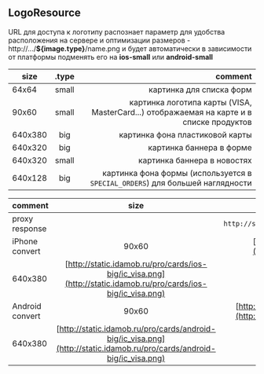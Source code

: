 ## LogoResource

URL для доступа к логотипу распознает параметр для удобства расположения на сервере и оптимизации размеров - http://.../**${image.type}**/name.png и будет автоматически в зависимости от платформы подменять его на **ios-small** или **android-small**

size | .type | comment
---|:---:|---:
64х64 | small | картинка для списка форм
90х60 | small | картинка логотипа карты (VISA, MasterCard...) отображаемая на карте и в списке продуктов
640х380 | big | картинка фона пластиковой карты
640х320 | big | картинка баннера в форме
640х320 | small | картинка баннера в новостях
640х128 | big | картинка фона формы (используется в ``SPECIAL_ORDERS``) для большей наглядности

comment | size | url
--- |:---:| ---:
proxy response | | ``http://static.idamob.ru/pro/cards/${image.type}/ic_visa.png``
iPhone convert | 90х60 | [http://static.idamob.ru/pro/cards/ios-small/ic_visa.png](http://static.idamob.ru/pro/cards/ios-small/ic_visa.png)
 | 640х380 | [http://static.idamob.ru/pro/cards/ios-big/ic_visa.png](http://static.idamob.ru/pro/cards/ios-big/ic_visa.png)
Android convert | 90х60 | [http://static.idamob.ru/pro/cards/android-small/ic_visa.png](http://static.idamob.ru/pro/cards/android-small/ic_visa.png)
 | 640х380 | [http://static.idamob.ru/pro/cards/android-big/ic_visa.png](http://static.idamob.ru/pro/cards/android-big/ic_visa.png)

